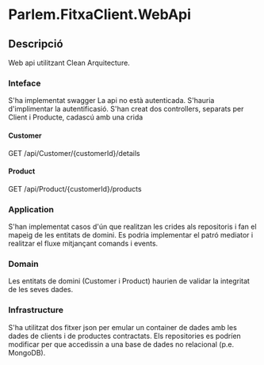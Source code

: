# Parlem.FitxaClient.WebApi

## Descripció
Web api utilitzant Clean Arquitecture. 

### Inteface
S'ha implementat swagger
La api no està autenticada. S'hauria d'implimentar la autentificasió.
S'han creat dos controllers, separats per Client i Producte, cadascú amb una crida

#### Customer
GET
​/api​/Customer​/{customerId}​/details

#### Product
GET
​/api​/Product​/{customerId}​/products


### Application
S'han implementat casos d'ún que realitzan les crides als repositoris i fan el mapeig de les entitats de domini. Es podria implementar el patró mediator i realitzar el fluxe mitjançant comands i events.

### Domain
Les entitats de domini (Customer i Product) haurien de validar la integritat de les seves dades.

### Infrastructure
S'ha utilitzat dos fitxer json per emular un container de dades amb les dades de clients i de productes contractats. Els repositories es podríen modificar per que accedissin a una base de dades no relacional (p.e. MongoDB).

